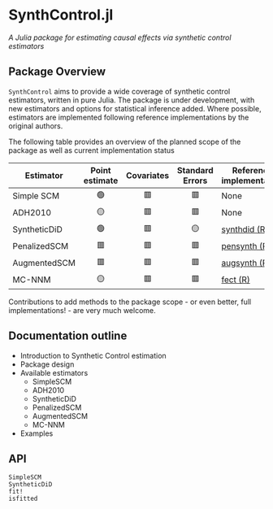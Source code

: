 # SynthControl.jl 

_A Julia package for estimating causal effects via synthetic control estimators_

## Package Overview

`SynthControl` aims to provide a wide coverage of synthetic control estimators, written in pure
Julia. The package is under development, with new estimators and options for statistical inference
added. Where possible, estimators are implemented following reference implementations by the
original authors.

The following table provides an overview of the planned scope of the package as well as current
implementation status 

| Estimator |  Point estimate  | Covariates |  Standard Errors  |  Reference implementation |
|--------------|:----:|:----:|:-----:|------|
| Simple SCM   |  🟢  |  🟥  |  🟥  | None |
| ADH2010      |  🟡  |  🟥  |  🟥  | None |
| SyntheticDiD |  🟢  |  🟥  |  🟡  | [synthdid (R)](https://github.com/synth-inference/synthdid) |
| PenalizedSCM |  🟥  |  🟥  |  🟥  | [pensynth (R)](https://github.com/jeremylhour/pensynth) |
| AugmentedSCM |  🟥  |  🟥  |  🟥  | [augsynth (R)](https://github.com/ebenmichael/augsynth) |  
| MC-NNM       |  🟡  |  🟥  |  🟥  | [fect (R)](https://github.com/xuyiqing/fect/)  |

Contributions to add methods to the package scope - or even better, full implementations! - are very
much welcome.

## Documentation outline

* Introduction to Synthetic Control estimation
* Package design
* Available estimators
    * SimpleSCM
    * ADH2010
    * SyntheticDiD
    * PenalizedSCM
    * AugmentedSCM
    * MC-NNM
* Examples

## API 

```@docs
SimpleSCM
SyntheticDiD
fit!
isfitted
```
